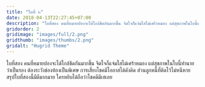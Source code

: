 ```yaml
---
title: "ใบที่ ๒"
date: 2018-04-13T22:27:45+07:00
description: "ใบที่สอง คนที่หมายปองจะได้ใกล้ชิดกันมากขึ้น จิตใจก็แจ่มใสไม่เศร้าหมอง แต่สุขภาพในใบนี้ทำนายว่าเป็นรอง ต้องระวังช่องท้องเป็นพิเศษ การเสี่ยงโชคมีโอกาสได้ดังคิด ส่วนลูกหนี้ที่ติดไว้ไม่หนีหาย สรุปใบที่สองนี้มีดีมากมาย ใครหยิบได้ถือว่าโชคดีมีเฮเอย"
gridorder: 2
gridimage: "images/full/2.png"
gridthumb: "images/thumbs/2.png"
gridalt: "Hugrid Theme"
---
```

ใบที่สอง คนที่หมายปองจะได้ใกล้ชิดกันมากขึ้น จิตใจก็แจ่มใสไม่เศร้าหมอง แต่สุขภาพในใบนี้ทำนายว่าเป็นรอง ต้องระวังช่องท้องเป็นพิเศษ การเสี่ยงโชคมีโอกาสได้ดังคิด ส่วนลูกหนี้ที่ติดไว้ไม่หนีหาย สรุปใบที่สองนี้มีดีมากมาย ใครหยิบได้ถือว่าโชคดีมีเฮเอย
